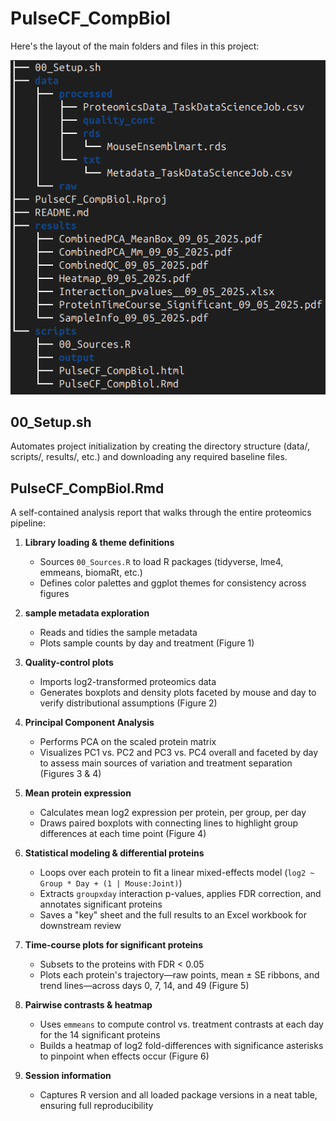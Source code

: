 # PulseCF_CompBiol

Here's the layout of the main folders and files in this project:

![Project structure](structure.png)


## 00_Setup.sh
Automates project initialization by creating the directory structure (data/, scripts/, results/, etc.) and downloading any required baseline files.

## PulseCF_CompBiol.Rmd
A self-contained analysis report that walks through the entire proteomics pipeline:

1. **Library loading & theme definitions**  
   - Sources `00_Sources.R` to load R packages (tidyverse, lme4, emmeans, biomaRt, etc.)  
   - Defines color palettes and ggplot themes for consistency across figures

2. **sample metadata exploration**  
   - Reads and tidies the sample metadata
   - Plots sample counts by day and treatment (Figure 1)

3. **Quality-control plots**  
   - Imports log2-transformed proteomics data  
   - Generates boxplots and density plots faceted by mouse and day to verify distributional assumptions (Figure 2)

4. **Principal Component Analysis**  
   - Performs PCA on the scaled protein matrix  
   - Visualizes PC1 vs. PC2 and PC3 vs. PC4 overall and faceted by day to assess main sources of variation and treatment separation (Figures 3 & 4)

5. **Mean protein expression**  
   - Calculates mean log2 expression per protein, per group, per day  
   - Draws paired boxplots with connecting lines to highlight group differences at each time point (Figure 4)

6. **Statistical modeling & differential proteins**  
   - Loops over each protein to fit a linear mixed-effects model (`log2 ~ Group * Day + (1 | Mouse:Joint)`)  
   - Extracts `groupxday` interaction p-values, applies FDR correction, and annotates significant proteins  
   - Saves a "key" sheet and the full results to an Excel workbook for downstream review

7. **Time-course plots for significant proteins**  
   - Subsets to the proteins with FDR < 0.05  
   - Plots each protein's trajectory—raw points, mean ± SE ribbons, and trend lines—across days 0, 7, 14, and 49 (Figure 5)

8. **Pairwise contrasts & heatmap**  
   - Uses `emmeans` to compute control vs. treatment contrasts at each day for the 14 significant proteins  
   - Builds a heatmap of log2 fold-differences with significance asterisks to pinpoint when effects occur (Figure 6)

9. **Session information**  
   - Captures R version and all loaded package versions in a neat table, ensuring full reproducibility